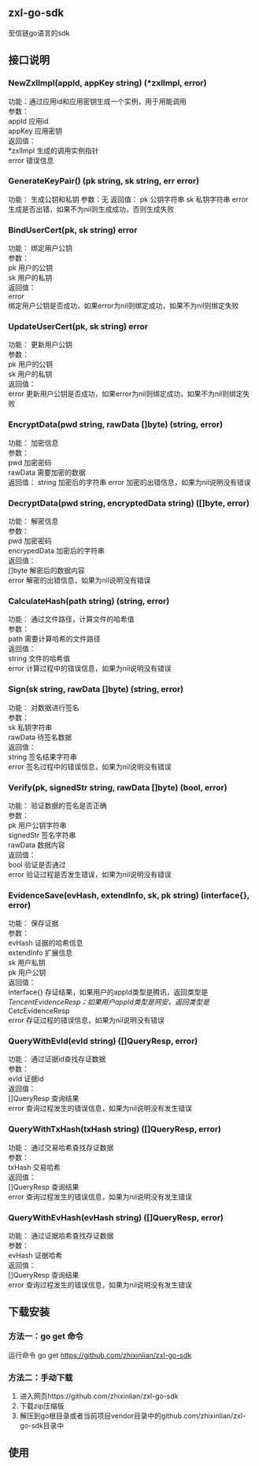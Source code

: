 ## zxl-go-sdk
至信链go语言的sdk

## 接口说明
### NewZxlImpl(appId, appKey string) (*zxlImpl, error)
功能：通过应用id和应用密钥生成一个实例，用于用能调用  
参数：  
appId 应用id  
appKey 应用密钥  
返回值：  
*zxlImpl 生成的调用实例指针  
error 错误信息  

### GenerateKeyPair() (pk string, sk string, err error)
功能： 生成公钥和私钥
参数：无
返回值：
pk 公钥字符串
sk 私钥字符串
error 生成是否出错，如果不为nil则生成成功，否则生成失败

### BindUserCert(pk, sk string) error 
功能： 绑定用户公钥  
参数：  
pk 用户的公钥  
sk 用户的私钥  
返回值：  
error  
绑定用户公钥是否成功，如果error为nil则绑定成功，如果不为nil则绑定失败

### UpdateUserCert(pk, sk string) error 
功能： 更新用户公钥  
参数：  
pk 用户的公钥  
sk 用户的私钥  
返回值：  
error 更新用户公钥是否成功，如果error为nil则绑定成功，如果不为nil则绑定失败  

### EncryptData(pwd string, rawData []byte) (string, error)
功能： 加密信息    
参数：  
pwd 加密密码  
rawData 需要加密的数据  
返回值：
string 加密后的字符串
error 加密的出错信息，如果为nil说明没有错误  

### DecryptData(pwd string, encryptedData string) ([]byte, error)  
功能： 解密信息  
参数：  
pwd 加密密码  
encrypedData 加密后的字符串  
返回值：  
[]byte 解密后的数据内容  
error 解密的出错信息，如果为nil说明没有错误  

### CalculateHash(path string) (string, error)
功能： 通过文件路径，计算文件的哈希值  
参数：  
path 需要计算哈希的文件路径  
返回值：  
string 文件的哈希值  
error 计算过程中的错误信息，如果为nil说明没有错误  

### Sign(sk string, rawData []byte) (string, error)
功能： 对数据进行签名  
参数：  
sk 私钥字符串  
rawData 待签名数据  
返回值：  
string 签名结果字符串  
error 签名过程中的错误信息，如果为nil说明没有错误  

### Verify(pk, signedStr string, rawData []byte) (bool, error)
功能： 验证数据的签名是否正确  
参数：  
pk 用户公钥字符串  
signedStr 签名字符串  
rawData 数据内容  
返回值：  
bool 验证是否通过  
error 验证过程是否发生错误，如果为nil说明没有错误  

### EvidenceSave(evHash, extendInfo, sk, pk string) (interface{}, error)
功能： 保存证据  
参数：   
evHash 证据的哈希信息  
extendInfo 扩展信息  
sk 用户私钥  
pk 用户公钥  
返回值：  
interface{} 存证结果，如果用户的appId类型是腾讯，返回类型是*TencentEvidenceResp；如果用户appId类型是网安，返回类型是*CetcEvidenceResp  
error 存证过程的错误信息，如果为nil说明没有错误 

### QueryWithEvId(evId string) ([]QueryResp, error)  
功能： 通过证据id查找存证数据  
参数：  
evId 证据id  
返回值：  
[]QueryResp 查询结果  
error 查询过程发生的错误信息，如果为nil说明没有发生错误  

### QueryWithTxHash(txHash string) ([]QueryResp, error)  
功能： 通过交易哈希查找存证数据  
参数：  
txHash 交易哈希  
返回值：  
[]QueryResp 查询结果  
error 查询过程发生的错误信息，如果为nil说明没有发生错误  

### QueryWithEvHash(evHash string) ([]QueryResp, error)  
功能： 通过证据哈希查找存证数据  
参数：  
evHash 证据哈希  
返回值：  
[]QueryResp 查询结果  
error 查询过程发生的错误信息，如果为nil说明没有发生错误  

## 下载安装  
### 方法一：go get 命令  
运行命令 go get https://github.com/zhixinlian/zxl-go-sdk

### 方法二：手动下载
1. 进入网页https://github.com/zhixinlian/zxl-go-sdk
2. 下载zip压缩版
3. 解压到go根目录或者当前项目vendor目录中的github.com/zhixinlian/zxl-go-sdk目录中

## 使用
